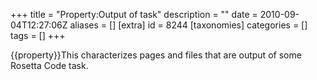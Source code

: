 +++
title = "Property:Output of task"
description = ""
date = 2010-09-04T12:27:06Z
aliases = []
[extra]
id = 8244
[taxonomies]
categories = []
tags = []
+++

{{property}}This characterizes pages and files that are output of some Rosetta Code task.
